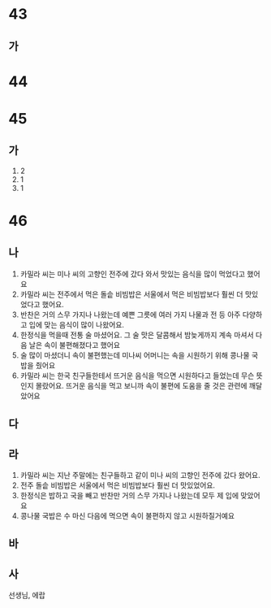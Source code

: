 # 43
## 가
# 44
# 45
## 가
1. 2
2. 1
3. 1
# 46
## 나
1. 카밀라 씨는 미나 씨의 고향인 전주에 갔다 와서 맛있는 음식을 많이 먹었다고 했어요
2. 카밀라 씨는 전주에서 먹은 돌솥 비빔밥은 서울에서 먹은 비빔밥보다 훨씬 더 맛있었다고 했어요.
3. 반찬은 거의 스무 가지나 나왔는데 예쁜 그릇에 여러 가지 나물과 전 등 아주 다양하고 입에 맞는 음식이 많이 나왔어요.
4. 한정식을 먹을때 전통 술 마셨어요. 그 술 맛은 달콤해서 밤늦게까지 계속 마셔서 다음 날은 속이 불편해졌다고 했어요
5. 술 많이 마셨더니 속이 불편했는데 미나씨 어머니는 속을 시원하기 위해 콩나물 국밥을 줬어요
6. 카밀라 씨는 한국 친구들한테서 뜨거운 음식을 먹으면 시원하다고 들었는데 무슨 뜻인지 몰랐어요. 뜨거운 음식을 먹고 보니까 속이 불편에 도움을 줄 것은 관련에 깨달았어요 
## 다
## 라
1. 카밀라 씨는 지난 주말에는 친구들하고 같이 미나 씨의 고향인 전주에 갔다 왔어요.
2. 전주 돌솥 비빔밥은 서울에서 먹은 비빔밥보다 훨씬 더 맛있었어요.
3. 한정식은 밥하고 국을 빼고 반찬만 거의 스무 가지나 나왔는데 모두 제 입에 맞았어요
4. 콩나물 국밥은 수 마신 다음에 먹으면 속이 불편하지 않고 시원하질거예요
## 바

## 사
선생님, 에랍